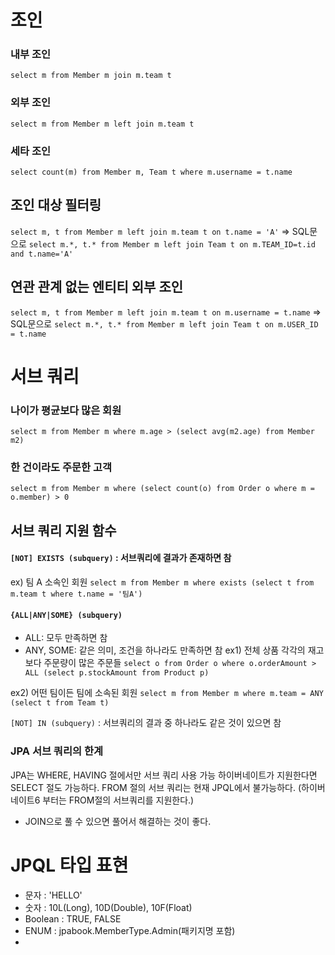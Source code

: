 # 조인
### 내부 조인
`select m from Member m join m.team t`
### 외부 조인
`select m from Member m left join m.team t`
### 세타 조인
`select count(m) from Member m, Team t where m.username = t.name`

## 조인 대상 필터링
`select m, t from Member m left join m.team t on t.name = 'A'`
=> SQL문으로 `select m.*, t.* from Member m left join Team t on m.TEAM_ID=t.id and t.name='A'`

## 연관 관계 없는 엔티티 외부 조인
`select m, t from Member m left join m.team t on m.username = t.name`
=> SQL문으로 `select m.*, t.* from Member m left join Team t on m.USER_ID = t.name`

# 서브 쿼리
### 나이가 평균보다 많은 회원
`select m from Member m where m.age > (select avg(m2.age) from Member m2)`
### 한 건이라도 주문한 고객
`select m from Member m where (select count(o) from Order o where m = o.member) > 0`

## 서브 쿼리 지원 함수
#### `[NOT] EXISTS (subquery)` : 서브쿼리에 결과가 존재하면 참
ex) 팀 A 소속인 회원
`select m from Member m where exists (select t from m.team t where t.name = '팀A')`

#### `{ALL|ANY|SOME} (subquery)`  
- ALL: 모두 만족하면 참
- ANY, SOME: 같은 의미, 조건을 하나라도 만족하면 참
ex1) 전체 상품 각각의 재고보다 주문량이 많은 주문들
`select o from Order o where o.orderAmount > ALL (select p.stockAmount from Product p)`

ex2) 어떤 팀이든 팀에 소속된 회원
`select m from Member m where m.team = ANY (select t from Team t)`

`[NOT] IN (subquery)` : 서브쿼리의 결과 중 하나라도 같은 것이 있으면 참

### JPA 서브 쿼리의 한계
JPA는 WHERE, HAVING 절에서만 서브 쿼리 사용 가능
하이버네이트가 지원한다면 SELECT 절도 가능하다.
FROM 절의 서브 쿼리는 현재 JPQL에서 불가능하다. (하이버네이트6 부터는 FROM절의 서브쿼리를 지원한다.)
- JOIN으로 풀 수 있으면 풀어서 해결하는 것이 좋다.

# JPQL 타입 표현
- 문자 : 'HELLO'
- 숫자 : 10L(Long), 10D(Double), 10F(Float)
- Boolean : TRUE, FALSE
- ENUM : jpabook.MemberType.Admin(패키지명 포함)
- 